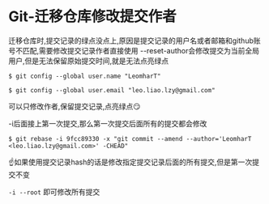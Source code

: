 # Git-迁移仓库修改提交作者

迁移仓库时,提交记录的绿点没点上,原因是提交记录的用户名或者邮箱和github账号不匹配,需要修改提交记录作者直接使用 --reset-author会修改提交为当前全局用户,但是无法保留原始提交时间,就是无法点亮绿点

`$ git config --global user.name "LeomharT"`

`$ git config --global user.email "leo.liao.lzy@gmail.com"`

可以只修改作者,保留提交记录,点亮绿点😏

-i后面接上第一次提交,那么第一次提交后面所有的提交都会修改

`$ git rebase -i 9fcc89330 -x "git commit --amend --author='LeomharT <leo.liao.lzy@gmail.com>' -CHEAD"`

☝如果使用提交记录hash的话是修改指定提交记录后面的所有提交,但是第一次提交不变

`-i --root` 即可修改所有提交
